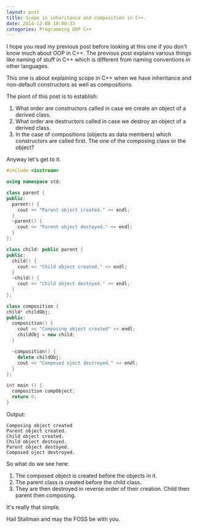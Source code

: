 ```yaml
---
layout: post
title: Scope in inheritance and composition in C++.
date: 2014-12-08 18:00:33
categories: Programming OOP C++
---
```


I hope you read my previous post before looking at this one if you don't know much about OOP in C++. The previous post explains various things like naming of stuff in C++ which is different from naming conventions in other languages.

This one is about explaining scope in C++ when we have inheritance and non-default constructors as well as compositions.

The piont of this post is to establish:

1. What order are constructors called in case we create an object of a derived class.
2. What order are destructors called in case we destroy an object of a derived class.
3. In the case of compositions (objects as data members) which constructors are called first. The one of the composing class or the object?


Anyway let's get to it.

```c++
#include <iostream>

using namespace std;

class parent {
public:
  parent() {
    cout << "Parent object created." << endl;
  }
  ~parent() {
    cout << "Parent object destoyed." << endl;
  } 
};

class child: public parent {
public:
  child() {
    cout << "Child object created." << endl;
  }
  ~child() {
    cout << "Child object destoyed." << endl;
  }
};

class composition {
child* childObj;
public:
  composition() {
    cout << "Composing object created" << endl;
    childObj = new child;
  }

  ~composition() {
    delete childObj;
    cout << "Composed oject destroyed." << endl;
  }
};

int main () {
  composition compObject;
  return 0;
}
```

Output:

    Composing object created
    Parent object created.
    Child object created.
    Child object destoyed.
    Parent object destoyed.
    Composed oject destroyed.


So what do we see here:

1. The composed object is created before the objects in it.
2. The parent class is created before the child class.
3. They are then destroyed in reverse order of their creation. Child then parent then composing.

It's really that simple.

Hail Stallman and may the FOSS be with you.
